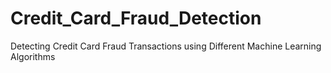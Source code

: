 # Credit_Card_Fraud_Detection
Detecting Credit Card Fraud Transactions using Different Machine Learning Algorithms
